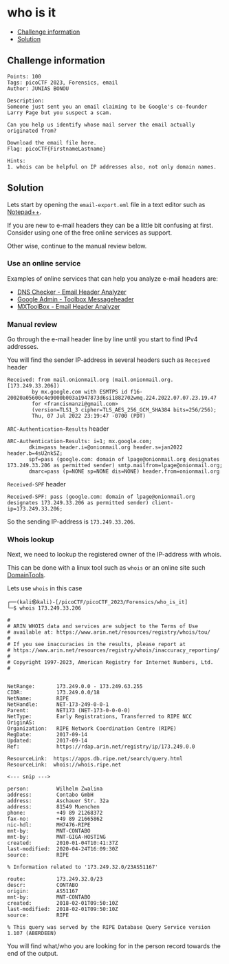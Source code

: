 # who is it

- [Challenge information](who_is_it.md#challenge-information)
- [Solution](who_is_it.md#solution)

## Challenge information
```
Points: 100
Tags: picoCTF 2023, Forensics, email
Author: JUNIAS BONOU

Description:
Someone just sent you an email claiming to be Google's co-founder Larry Page but you suspect a scam.

Can you help us identify whose mail server the email actually originated from?

Download the email file here. 
Flag: picoCTF{FirstnameLastname}

Hints:
1. whois can be helpful on IP addresses also, not only domain names.
```

## Solution

Lets start by opening the `email-export.eml` file in a text editor such as [Notepad++](https://notepad-plus-plus.org/).

If you are new to e-mail headers they can be a little bit confusing at first. Consider using one of the free online services as support.

Other wise, continue to the manual review below.

### Use an online service

Examples of online services that can help you analyze e-mail headers are:
 - [DNS Checker - Email Header Analyzer](https://dnschecker.org/email-header-analyzer.php)
 - [Google Admin - Toolbox Messageheader](https://toolbox.googleapps.com/apps/messageheader/)
 - [MXToolBox - Email Header Analyzer](https://mxtoolbox.com/EmailHeaders.aspx)

### Manual review

Go through the e-mail header line by line until you start to find IPv4 addresses.

You will find the sender IP-address in several headers such as
`Received` header
```
Received: from mail.onionmail.org (mail.onionmail.org. [173.249.33.206])
        by mx.google.com with ESMTPS id f16-20020a05600c4e9000b003a1947873d6si1882702wmq.224.2022.07.07.23.19.47
        for <francismanzi@gmail.com>
        (version=TLS1_3 cipher=TLS_AES_256_GCM_SHA384 bits=256/256);
        Thu, 07 Jul 2022 23:19:47 -0700 (PDT)
```

`ARC-Authentication-Results` header
```
ARC-Authentication-Results: i=1; mx.google.com;
       dkim=pass header.i=@onionmail.org header.s=jan2022 header.b=4sU2nk5Z;
       spf=pass (google.com: domain of lpage@onionmail.org designates 173.249.33.206 as permitted sender) smtp.mailfrom=lpage@onionmail.org;
       dmarc=pass (p=NONE sp=NONE dis=NONE) header.from=onionmail.org
```

`Received-SPF` header
```
Received-SPF: pass (google.com: domain of lpage@onionmail.org designates 173.249.33.206 as permitted sender) client-ip=173.249.33.206;
```

So the sending IP-address is `173.249.33.206`.

### Whois lookup

Next, we need to lookup the registered owner of the IP-address with whois. 

This can be done with a linux tool such as `whois` or an online site such [DomainTools](https://whois.domaintools.com/173.249.33.206).

Lets use `whois` in this case
```
┌──(kali㉿kali)-[/picoCTF/picoCTF_2023/Forensics/who_is_it]
└─$ whois 173.249.33.206

#
# ARIN WHOIS data and services are subject to the Terms of Use
# available at: https://www.arin.net/resources/registry/whois/tou/
#
# If you see inaccuracies in the results, please report at
# https://www.arin.net/resources/registry/whois/inaccuracy_reporting/
#
# Copyright 1997-2023, American Registry for Internet Numbers, Ltd.
#


NetRange:       173.249.0.0 - 173.249.63.255
CIDR:           173.249.0.0/18
NetName:        RIPE
NetHandle:      NET-173-249-0-0-1
Parent:         NET173 (NET-173-0-0-0-0)
NetType:        Early Registrations, Transferred to RIPE NCC
OriginAS:       
Organization:   RIPE Network Coordination Centre (RIPE)
RegDate:        2017-09-14
Updated:        2017-09-14
Ref:            https://rdap.arin.net/registry/ip/173.249.0.0

ResourceLink:  https://apps.db.ripe.net/search/query.html
ResourceLink:  whois://whois.ripe.net

<--- snip --->

person:         Wilhelm Zwalina
address:        Contabo GmbH
address:        Aschauer Str. 32a
address:        81549 Muenchen
phone:          +49 89 21268372
fax-no:         +49 89 21665862
nic-hdl:        MH7476-RIPE
mnt-by:         MNT-CONTABO
mnt-by:         MNT-GIGA-HOSTING
created:        2010-01-04T10:41:37Z
last-modified:  2020-04-24T16:09:30Z
source:         RIPE

% Information related to '173.249.32.0/23AS51167'

route:          173.249.32.0/23
descr:          CONTABO
origin:         AS51167
mnt-by:         MNT-CONTABO
created:        2018-02-01T09:50:10Z
last-modified:  2018-02-01T09:50:10Z
source:         RIPE

% This query was served by the RIPE Database Query Service version 1.107 (ABERDEEN)
```

You will find what/who you are looking for in the person record towards the end of the output.
